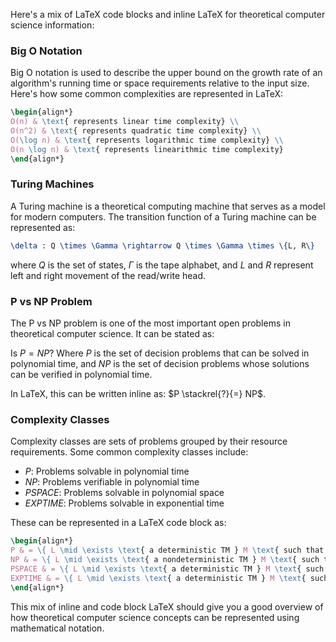 Here's a mix of LaTeX code blocks and inline LaTeX for theoretical computer science information:

### Big O Notation

Big O notation is used to describe the upper bound on the growth rate of an algorithm's running time or space requirements relative to the input size. Here's how some common complexities are represented in LaTeX:

```latex
\begin{align*}
O(n) & \text{ represents linear time complexity} \\
O(n^2) & \text{ represents quadratic time complexity} \\
O(\log n) & \text{ represents logarithmic time complexity} \\
O(n \log n) & \text{ represents linearithmic time complexity}
\end{align*}
```

### Turing Machines

A Turing machine is a theoretical computing machine that serves as a model for modern computers. The transition function of a Turing machine can be represented as:

```latex
\delta : Q \times \Gamma \rightarrow Q \times \Gamma \times \{L, R\}
```

where $Q$ is the set of states, $\Gamma$ is the tape alphabet, and $L$ and $R$ represent left and right movement of the read/write head.

### P vs NP Problem

The P vs NP problem is one of the most important open problems in theoretical computer science. It can be stated as:

Is $P = NP$? Where $P$ is the set of decision problems that can be solved in polynomial time, and $NP$ is the set of decision problems whose solutions can be verified in polynomial time.

In LaTeX, this can be written inline as: $P \stackrel{?}{=} NP$.

### Complexity Classes

Complexity classes are sets of problems grouped by their resource requirements. Some common complexity classes include:

- $P$: Problems solvable in polynomial time
- $NP$: Problems verifiable in polynomial time
- $PSPACE$: Problems solvable in polynomial space
- $EXPTIME$: Problems solvable in exponential time

These can be represented in a LaTeX code block as:

```latex
\begin{align*}
P & = \{ L \mid \exists \text{ a deterministic TM } M \text{ such that } L(M) = L \text{ and } M \text{ runs in time } O(n^k) \text{ for some } k \} \\
NP & = \{ L \mid \exists \text{ a nondeterministic TM } M \text{ such that } L(M) = L \text{ and } M \text{ runs in time } O(n^k) \text{ for some } k \} \\
PSPACE & = \{ L \mid \exists \text{ a deterministic TM } M \text{ such that } L(M) = L \text{ and } M \text{ uses space } O(n^k) \text{ for some } k \} \\
EXPTIME & = \{ L \mid \exists \text{ a deterministic TM } M \text{ such that } L(M) = L \text{ and } M \text{ runs in time } O(2^{n^k}) \text{ for some } k \}
\end{align*}
```

This mix of inline and code block LaTeX should give you a good overview of how theoretical computer science concepts can be represented using mathematical notation.